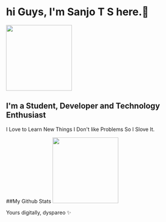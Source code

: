 # hi Guys, I'm  Sanjo T S here.👋
<img height="180em" src="https://github-readme-stats.vercel.app/api?username=dyspareo&show_icons=true&hide_border=true&&count_private=true&include_all_commits=true" />

## I'm a Student, Developer and Technology Enthusiast
I Love to Learn New Things
I Don't like Problems So I Slove It.


##My Github Stats
<img height="180em" src="https://github-readme-stats.vercel.app/api?username=Gapur&show_icons=true&hide_border=true&&count_private=true&include_all_commits=true" />






Yours digitally,
dyspareo ✨
